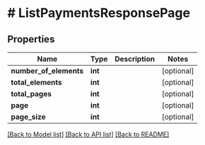 # # ListPaymentsResponsePage

## Properties

Name | Type | Description | Notes
------------ | ------------- | ------------- | -------------
**number_of_elements** | **int** |  | [optional] 
**total_elements** | **int** |  | [optional] 
**total_pages** | **int** |  | [optional] 
**page** | **int** |  | [optional] 
**page_size** | **int** |  | [optional] 

[[Back to Model list]](../../README.md#documentation-for-models) [[Back to API list]](../../README.md#documentation-for-api-endpoints) [[Back to README]](../../README.md)


